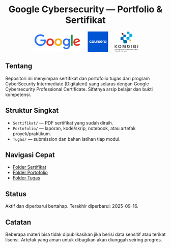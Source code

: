 

<h1 align="center">Google Cybersecurity — Portfolio & Sertifikat</h1>

<p align="center">
	<img src="./img/google.png" alt="Google" height="64" />
	&nbsp;&nbsp;&nbsp;
	<img src="./img/coursera.png" alt="Coursera" height="64" />
	&nbsp;&nbsp;&nbsp;
	<img src="./img/komdigi.png" alt="Kominfo Digitalent" height="64" />
</p>



## Tentang
Repositori ini menyimpan sertifikat dan portofolio tugas dari program CyberSecurity Intermediate (Digitalent) yang selaras dengan Google Cybersecurity Professional Certificate. Sifatnya arsip belajar dan bukti kompetensi.

## Struktur Singkat
- `Sertifikat/` — PDF sertifikat yang sudah diraih.
- `Portofolio/` — laporan, kode/skrip, notebook, atau artefak proyek/praktikum.
- `Tugas/` — submission dan bahan latihan tiap modul.

## Navigasi Cepat
- [Folder Sertifikat](./Sertifikat/)
- [Folder Portofolio](./Portofolio/)
- [Folder Tugas](./Tugas/)

## Status
Aktif dan diperbarui bertahap. Terakhir diperbarui: 2025-09-16.

## Catatan
Beberapa materi bisa tidak dipublikasikan jika berisi data sensitif atau terikat lisensi. Artefak yang aman untuk dibagikan akan diunggah seiring progres.
